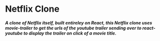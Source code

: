 # Netflix Clone

##### A clone of Netflix itself, built entireley on React, this Netflix clone uses movie-trailer to get the urls of the youtube trailer sending over to react-youtube to display the trailer on click of a movie title.
